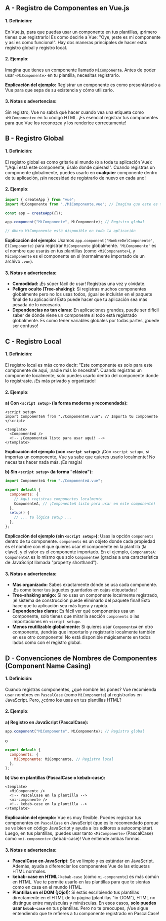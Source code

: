 ## A - Registro de Componentes en Vue.js

#### 1. **Definición:**

En Vue.js, para que puedas usar un componente en tus plantillas, ¡primero tienes que registrarlo! Es como decirle a Vue: "Oye, ¡este es mi componente y así es como funciona!". Hay dos maneras principales de hacer esto: registro global y registro local.

#### 2. **Ejemplo:**

Imagina que tienes un componente llamado `MiComponente`. Antes de poder usar `<MiComponente>` en tu plantilla, necesitas registrarlo.

**Explicación del ejemplo:**
Registrar un componente es como presentárselo a Vue para que sepa de su existencia y cómo utilizarlo.

#### 3. **Notas o advertencias:**

Sin registro, Vue no sabrá qué hacer cuando vea una etiqueta como `<MiComponente>` en tu código HTML. ¡Es esencial registrar tus componentes para que Vue los reconozca y los renderice correctamente!

## B - Registro Global

#### 1. **Definición:**

El registro global es como gritarle al mundo (o a toda tu aplicación Vue): "¡Aquí está este componente, úsalo donde quieras!". Cuando registras un componente globalmente, puedes usarlo en **cualquier** componente dentro de tu aplicación, ¡sin necesidad de registrarlo de nuevo en cada uno!

#### 2. **Ejemplo:**

```javascript
import { createApp } from "vue";
import MiComponente from "./MiComponente.vue"; // Imagina que este es tu componente

const app = createApp({});

app.component("MiComponente", MiComponente); // Registro global

// Ahora MiComponente está disponible en toda la aplicación
```

**Explicación del ejemplo:**
Usamos `app.component('NombreDelComponente', ElComponente)` para registrar `MiComponente` globalmente. `'MiComponente'` es el nombre que usarás en tus plantillas (como `<MiComponente>`), y `MiComponente` es el componente en sí (normalmente importado de un archivo `.vue`).

#### 3. **Notas o advertencias:**

- **Comodidad:** ¡Es súper fácil de usar! Registras una vez y olvídate.
- **Peligro oculto (Tree-shaking):** Si registras muchos componentes globalmente pero no los usas todos, ¡igual se incluirán en el paquete final de tu aplicación! Esto puede hacer que tu aplicación sea más pesada de lo necesario.
- **Dependencias no tan claras:** En aplicaciones grandes, puede ser difícil saber de dónde viene un componente si todo está registrado globalmente. Es como tener variables globales por todas partes, ¡puede ser confuso!

## C - Registro Local

#### 1. **Definición:**

El registro local es más como decir: "Este componente es solo para este componente de aquí, ¡nadie más lo necesita!". Cuando registras un componente localmente, solo puedes usarlo dentro del componente donde lo registraste. ¡Es más privado y organizado!

#### 2. **Ejemplo:**

**a) Con `<script setup>` (la forma moderna y recomendada):**

```vue
<script setup>
import ComponenteA from "./ComponenteA.vue"; // Importa tu componente
</script>

<template>
  <ComponenteA />
  <!-- ¡ComponenteA listo para usar aquí! -->
</template>
```

**Explicación del ejemplo (con `<script setup>`):**
¡Con `<script setup>`, si importas un componente, Vue ya sabe que quieres usarlo localmente! No necesitas hacer nada más. ¡Es magia!

**b) Sin `<script setup>` (la forma "clásica"):**

```javascript
import ComponenteA from "./ComponenteA.vue";

export default {
  components: {
    // Aquí registras componentes localmente
    ComponenteA, // ¡ComponenteA listo para usar en este componente!
  },
  setup() {
    // ... tu lógica setup ...
  },
};
```

**Explicación del ejemplo (sin `<script setup>`):**
Usas la opción `components` dentro de tu componente. `components` es un objeto donde cada propiedad es el nombre con el que quieres usar el componente en la plantilla (la clave), y el valor es el componente importado. En el ejemplo, `ComponenteA: ComponenteA` es lo mismo que solo `ComponenteA` (gracias a una característica de JavaScript llamada "property shorthand").

#### 3. **Notas o advertencias:**

- **Más organizado:** Sabes exactamente dónde se usa cada componente. ¡Es como tener tus juguetes guardados en cajas etiquetadas!
- **Tree-shaking amigo:** Si no usas un componente localmente registrado, ¡el sistema de construcción puede eliminarlo del paquete final! Esto hace que tu aplicación sea más ligera y rápida.
- **Dependencias claras:** Es fácil ver qué componentes usa un componente, solo tienes que mirar la sección `components` o las importaciones en `<script setup>`.
- **Menos reutilizable globalmente:** Si quieres usar `ComponenteA` en otro componente, ¡tendrás que importarlo y registrarlo localmente también en ese otro componente! No está disponible mágicamente en todos lados como con el registro global.

## D - Convenciones de Nombres de Componentes (Component Name Casing)

#### 1. **Definición:**

Cuando registras componentes, ¿qué nombre les pones? Vue recomienda usar nombres en `PascalCase` (como `MiComponente`) al registrarlos en JavaScript. Pero, ¿cómo los usas en tus plantillas HTML?

#### 2. **Ejemplo:**

**a) Registro en JavaScript (PascalCase):**

```javascript
app.component("MiComponente", MiComponente); // Registro global
```

o

```javascript
export default {
  components: {
    MiComponente: MiComponente, // Registro local
  },
};
```

**b) Uso en plantillas (PascalCase o kebab-case):**

```vue
<template>
  <MiComponente />
  <!-- PascalCase en la plantilla -->
  <mi-componente />
  <!-- kebab-case en la plantilla -->
</template>
```

**Explicación del ejemplo:**
Vue es muy flexible. Puedes registrar tus componentes en `PascalCase` en JavaScript (que es lo recomendado porque se ve bien en código JavaScript y ayuda a los editores a autocompletar). Luego, en tus plantillas, ¡puedes usar tanto `<MiComponente>` (PascalCase) como `<mi-componente>` (kebab-case)! Vue entiende ambas formas.

#### 3. **Notas o advertencias:**

- **PascalCase en JavaScript:** Se ve limpio y es estándar en JavaScript. Además, ayuda a diferenciar los componentes Vue de las etiquetas HTML normales.
- **kebab-case en HTML:** `kebab-case` (como `mi-componente`) es más común en HTML. Vue te permite usarlo en las plantillas para que te sientas como en casa en el mundo HTML.
- **Plantillas en el DOM (¡Ojo!):** Si estás escribiendo tus plantillas directamente en el HTML de tu página (plantillas "in-DOM"), HTML no distingue entre mayúsculas y minúsculas. En esos casos, **solo puedes usar `kebab-case`** en tus plantillas. Pero no te preocupes, ¡Vue sigue entendiendo que te refieres a tu componente registrado en PascalCase!
